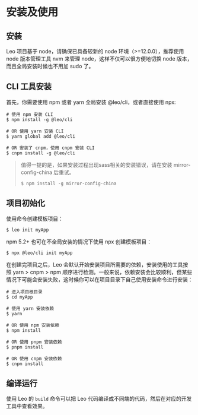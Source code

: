 # 安装及使用
## 安装
Leo 项目基于 node，请确保已具备较新的 node 环境（>=12.0.0），推荐使用 node 版本管理工具 nvm 来管理 node，这样不仅可以很方便地切换 node 版本，而且全局安装时候也不用加 sudo 了。
## CLI 工具安装
首先，你需要使用 npm 或者 yarn 全局安装 @leo/cli，或者直接使用 npx:
```shell
# 使用 npm 安装 CLI
$ npm install -g @leo/cli

# OR 使用 yarn 安装 CLI
$ yarn global add @leo/cli

# OR 安装了 cnpm，使用 cnpm 安装 CLI
$ cnpm install -g @leo/cli
```
> 值得一提的是，如果安装过程出现sass相关的安装错误，请在安装 mirror-config-china 后重试。
> 
> ```shell
>$ npm install -g mirror-config-china
>```
## 项目初始化
使用命令创建模板项目：
```shell
$ leo init myApp
```
npm 5.2+ 也可在不全局安装的情况下使用 npx 创建模板项目：
```shell
$ npx @leo/cli init myApp
```
在创建完项目之后，Leo 会默认开始安装项目所需要的依赖，安装使用的工具按照 yarn > cnpm > npm 顺序进行检测。一般来说，依赖安装会比较顺利，但某些情况下可能会安装失败，这时候你可以在项目目录下自己使用安装命令进行安装：
```shell
# 进入项目根目录
$ cd myApp

# 使用 yarn 安装依赖
$ yarn

# OR 使用 npm 安装依赖
$ npm install

# OR 使用 pnpm 安装依赖
$ pnpm install

# OR 使用 cnpm 安装依赖
$ cnpm install
```
## 编译运行
使用 Leo 的 `build` 命令可以把 Leo 代码编译成不同端的代码，然后在对应的开发工具中查看效果。
